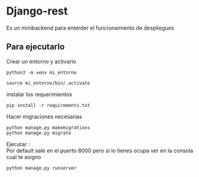 # Django-rest
Es un minibackend para enterder el funcionamiento de despliegues


## Para ejecutarlo 


Crear un entorno y activarlo
```
python3 -m venv mi_entorno  

source mi_entorno/bin/.activate 
```

instalar los requerimientos 

```
pip install -r requirements.txt
```

Hacer migraciones necesarias 

```
python manage.py makemigrations
python manage.py migrate
```

Ejecutar :   
Por default sale en el puerto 8000 pero si lo tienes ocupa ver en la consola cual te asigno  
```
python manage.py runserver

```